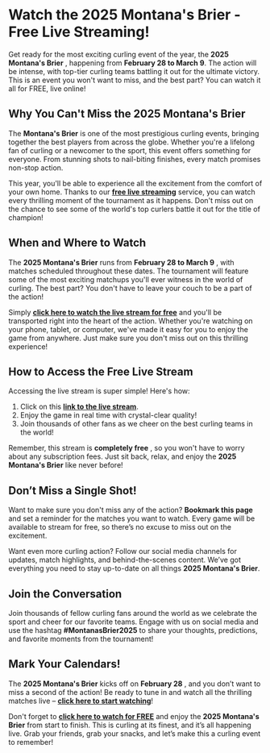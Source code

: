 # Watch the 2025 Montana's Brier - Free Live Streaming!

Get ready for the most exciting curling event of the year, the **2025 Montana's Brier** , happening from **February 28 to March 9**. The action will be intense, with top-tier curling teams battling it out for the ultimate victory. This is an event you won't want to miss, and the best part? You can watch it all for FREE, live online!

## Why You Can't Miss the 2025 Montana's Brier

The **Montana's Brier** is one of the most prestigious curling events, bringing together the best players from across the globe. Whether you're a lifelong fan of curling or a newcomer to the sport, this event offers something for everyone. From stunning shots to nail-biting finishes, every match promises non-stop action.

This year, you'll be able to experience all the excitement from the comfort of your own home. Thanks to our [**free live streaming**](https://tinyurl.com/livestreamfreeo?st=2025montanasbrier&si=gh) service, you can watch every thrilling moment of the tournament as it happens. Don't miss out on the chance to see some of the world's top curlers battle it out for the title of champion!

## When and Where to Watch

The **2025 Montana's Brier** runs from **February 28 to March 9** , with matches scheduled throughout these dates. The tournament will feature some of the most exciting matchups you'll ever witness in the world of curling. The best part? You don't have to leave your couch to be a part of the action!

Simply [**click here to watch the live stream for free**](https://tinyurl.com/livestreamfreeo?st=2025montanasbrier&si=gh) and you'll be transported right into the heart of the action. Whether you're watching on your phone, tablet, or computer, we've made it easy for you to enjoy the game from anywhere. Just make sure you don't miss out on this thrilling experience!

## How to Access the Free Live Stream

Accessing the live stream is super simple! Here's how:

1. Click on this [**link to the live stream**](https://tinyurl.com/livestreamfreeo?st=2025montanasbrier&si=gh).
2. Enjoy the game in real time with crystal-clear quality!
3. Join thousands of other fans as we cheer on the best curling teams in the world!

Remember, this stream is **completely free** , so you won't have to worry about any subscription fees. Just sit back, relax, and enjoy the **2025 Montana's Brier** like never before!

## Don’t Miss a Single Shot!

Want to make sure you don't miss any of the action? **Bookmark this page** and set a reminder for the matches you want to watch. Every game will be available to stream for free, so there’s no excuse to miss out on the excitement.

Want even more curling action? Follow our social media channels for updates, match highlights, and behind-the-scenes content. We’ve got everything you need to stay up-to-date on all things **2025 Montana's Brier**.

## Join the Conversation

Join thousands of fellow curling fans around the world as we celebrate the sport and cheer for our favorite teams. Engage with us on social media and use the hashtag **#MontanasBrier2025** to share your thoughts, predictions, and favorite moments from the tournament!

## Mark Your Calendars!

The **2025 Montana's Brier** kicks off on **February 28** , and you don’t want to miss a second of the action! Be ready to tune in and watch all the thrilling matches live – [**click here to start watching**](https://tinyurl.com/livestreamfreeo?st=2025montanasbrier&si=gh)!

Don't forget to [**click here to watch for FREE**](https://tinyurl.com/livestreamfreeo?st=2025montanasbrier&si=gh) and enjoy the **2025 Montana's Brier** from start to finish. This is curling at its finest, and it’s all happening live. Grab your friends, grab your snacks, and let’s make this a curling event to remember!

### 

